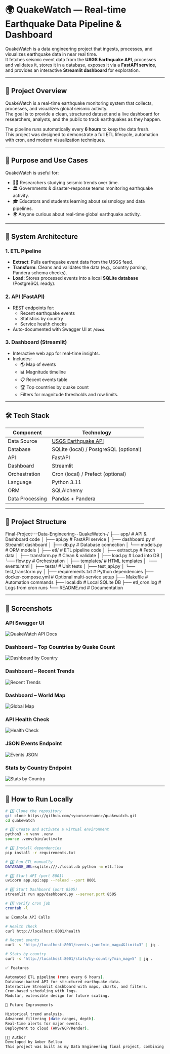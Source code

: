 # 🌍 QuakeWatch — Real-time Earthquake Data Pipeline & Dashboard

QuakeWatch is a data engineering project that ingests, processes, and visualizes earthquake data in near real time.  
It fetches seismic event data from the **USGS Earthquake API**, processes and validates it, stores it in a database, exposes it via a **FastAPI service**, and provides an interactive **Streamlit dashboard** for exploration.

---

## 📖 Project Overview

QuakeWatch is a real-time earthquake monitoring system that collects, processes, and visualizes global seismic activity.  
The goal is to provide a clean, structured dataset and a live dashboard for researchers, analysts, and the public to track earthquakes as they happen.

The pipeline runs automatically every **6 hours** to keep the data fresh.  
This project was designed to demonstrate a full ETL lifecycle, automation with cron, and modern visualization techniques.

---

## 🎯 Purpose and Use Cases
QuakeWatch is useful for:
- 🧑‍🔬 Researchers studying seismic trends over time.  
- 🏛️ Governments & disaster-response teams monitoring earthquake activity.  
- 🎓 Educators and students learning about seismology and data pipelines.  
- 🌍 Anyone curious about real-time global earthquake activity.  

---

## 📌 System Architecture

### 1. ETL Pipeline
- **Extract**: Pulls earthquake event data from the USGS feed.  
- **Transform**: Cleans and validates the data (e.g., country parsing, Pandera schema checks).  
- **Load**: Stores processed events into a local **SQLite database** (PostgreSQL ready).  

### 2. API (FastAPI)
- REST endpoints for:
  - Recent earthquake events  
  - Statistics by country  
  - Service health checks  
- Auto-documented with Swagger UI at **`/docs`**.  

### 3. Dashboard (Streamlit)
- Interactive web app for real-time insights.  
- Includes:
  - 🌎 Map of events  
  - 📊 Magnitude timeline  
  - 📋 Recent events table  
  - 🏆 Top countries by quake count  
  - Filters for magnitude thresholds and row limits.  

---

## 🛠 Tech Stack

| Component       | Technology                                                         |
| --------------- | ------------------------------------------------------------------ |
| Data Source     | [USGS Earthquake API](https://earthquake.usgs.gov/fdsnws/event/1/) |
| Database        | SQLite (local) / PostgreSQL (optional)                             |
| API             | FastAPI                                                            |
| Dashboard       | Streamlit                                                          |
| Orchestration   | Cron (local) / Prefect (optional)                                  |
| Language        | Python 3.11                                                        |
| ORM             | SQLAlchemy                                                         |
| Data Processing | Pandas + Pandera                                                   |

---

## 📂 Project Structure

Final-Project---Data-Engineering--QuakeWatch-/
├── app/ # API & Dashboard code
│ ├── api.py # FastAPI service
│ ├── dashboard.py # Streamlit dashboard
│ ├── db.py # Database connection
│ └── models.py # ORM models
│
├── etl/ # ETL pipeline code
│ ├── extract.py # Fetch data
│ ├── transform.py # Clean & validate
│ ├── load.py # Load into DB
│ └── flow.py # Orchestration
│
├── templates/ # HTML templates
│ └── events.html
│
├── tests/ # Unit tests
│ ├── test_api.py
│ └── test_transform.py
│
├── requirements.txt # Python dependencies
├── docker-compose.yml # Optional multi-service setup
├── Makefile # Automation commands
├── local.db # Local SQLite DB
├── etl_cron.log # Logs from cron runs
└── README.md # Documentation


---

## 📸 Screenshots

### API Swagger UI
![QuakeWatch API Docs](https://github.com/user-attachments/assets/1d7a759b-3974-46f2-a732-4177036abb84)

### Dashboard – Top Countries by Quake Count
![Dashboard by Country](https://github.com/user-attachments/assets/a969d52e-0cf2-4e91-893e-b82236c418f2)

### Dashboard – Recent Trends
![Recent Trends](https://github.com/user-attachments/assets/66908318-8de1-431b-b511-ec1235d3dc2d)

### Dashboard – World Map
![Global Map](https://github.com/user-attachments/assets/193a7068-ffc5-4082-88ec-d6de095ecf22)

### API Health Check
![Health Check](https://github.com/user-attachments/assets/ee5f71e5-c78d-4d51-95a9-3486f1ba38d0)

### JSON Events Endpoint
![Events JSON](https://github.com/user-attachments/assets/937d4601-32ea-4fe0-8769-efca7817af55)

### Stats by Country Endpoint
![Stats by Country](https://github.com/user-attachments/assets/5cd99f0c-d48a-4821-ad54-0a706c6aa363)

---

## 🚀 How to Run Locally

```bash
# 1️⃣ Clone the repository
git clone https://github.com/<yourusername>/quakewatch.git
cd quakewatch

# 2️⃣ Create and activate a virtual environment
python3 -m venv .venv
source .venv/bin/activate

# 3️⃣ Install dependencies
pip install -r requirements.txt

# 4️⃣ Run ETL manually
DATABASE_URL=sqlite:///./local.db python -m etl.flow

# 5️⃣ Start API (port 8001)
uvicorn app.api:app --reload --port 8001

# 6️⃣ Start Dashboard (port 8505)
streamlit run app/dashboard.py --server.port 8505

# 7️⃣ Verify cron job
crontab -l

📊 Example API Calls

# Health check
curl http://localhost:8001/health

# Recent events
curl -s "http://localhost:8001/events.json?min_mag=4&limit=3" | jq .

# Stats by country
curl -s "http://localhost:8001/stats/by-country?min_mag=5" | jq .

✅ Features

Automated ETL pipeline (runs every 6 hours).
Database-backed API for structured earthquake data.
Interactive Streamlit dashboard with maps, charts, and filters.
Cron-based scheduling with logs.
Modular, extensible design for future scaling.

📅 Future Improvements

Historical trend analysis.
Advanced filtering (date ranges, depth).
Real-time alerts for major events.
Deployment to cloud (AWS/GCP/Render).

👩‍💻 Author
Developed by Amber Bellou
This project was built as my Data Engineering final project, combining ETL, APIs, and dashboards into a single, automated pipeline.
